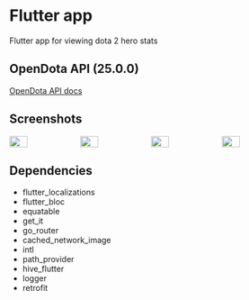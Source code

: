 # Flutter app

Flutter app for viewing dota 2 hero stats

## OpenDota API (25.0.0)

[OpenDota API docs](https://docs.opendota.com/)

## Screenshots

<div align="left">
  <div style="display: flex;">
        <img src="https://upload.image.rony.fun/images/image-23-09-24-04-04-3.png" width="25%" alt=""/>
        <img src="https://upload.image.rony.fun/images/image-23-09-24-04-04-2.png" width="25%" alt=""/>
        <img src="https://upload.image.rony.fun/images/image-23-09-24-04-04-1.png" width="25%" alt=""/>
        <img src="https://upload.image.rony.fun/images/image-23-09-24-04-04.png" width="25%" alt=""/>
    </div>
</div>

## Dependencies

- flutter_localizations
- flutter_bloc
- equatable
- get_it
- go_router
- cached_network_image
- intl
- path_provider
- hive_flutter
- logger
- retrofit
